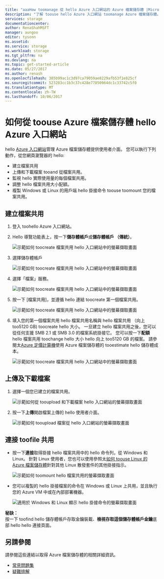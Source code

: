 ```yaml
---
title: "aaaHow toomanage 從 hello Azure 入口網站的 Azure 檔案儲存體 |Microsoft 文件"
description: "了解 toouse hello Azure 入口網站 toomanage Azure 檔案儲存體。"
services: storage
documentationcenter: 
author: RenaShahMSFT
manager: aungoo
editor: tysonn
ms.assetid: 
ms.service: storage
ms.workload: storage
ms.tgt_pltfrm: na
ms.devlang: na
ms.topic: get-started-article
ms.date: 05/27/2017
ms.author: renash
ms.openlocfilehash: 385b99ac1c3d97ca79059ae8229afb53f1e825cf
ms.sourcegitcommit: 523283cc1b3c37c428e77850964dc1c33742c5f0
ms.translationtype: MT
ms.contentlocale: zh-TW
ms.lasthandoff: 10/06/2017
---
```

# <a name="how-toouse-azure-file-storage-from-hello-azure-portal"></a>如何從 toouse Azure 檔案儲存體 hello Azure 入口網站
hello [Azure 入口網站](https://portal.azure.com)管理 Azure 檔案儲存體提供使用者介面。 您可以執行下列動作，從您網頁瀏覽器的 hello:

* 建立檔案共用
* 上傳和下載檔案 tooand 從檔案共用。
* 監視 hello 實際使用量的每個檔案共用。
* 調整 hello 檔案共用大小配額。
* 複製 Windows 或 Linux 的用戶端 hello 掛接命令 toouse toomount 您的檔案共用。

## <a name="create-file-share"></a>建立檔案共用
1. 登入 toohello Azure 入口網站。
2. Hello 導覽功能表上，按一下**儲存體帳戶**或**儲存體帳戶 （傳統）**。
    
    ![示範如何 toocreate 檔案共用 hello 入口網站中的螢幕擷取畫面](media/storage-file-how-to-use-files-portal/use-files-portal-create-file-share1.png)

3. 選擇儲存體帳戶

    ![示範如何 toocreate 檔案共用 hello 入口網站中的螢幕擷取畫面](media/storage-file-how-to-use-files-portal/use-files-portal-create-file-share2.png)

4. 選擇「檔案」服務。

    ![示範如何 toocreate 檔案共用 hello 入口網站中的螢幕擷取畫面](media/storage-file-how-to-use-files-portal/use-files-portal-create-file-share3.png)

5. 按一下 [檔案共用]，並遵循 hello 連結 toocreate 第一個檔案共用。

    ![示範如何 toocreate 檔案共用 hello 入口網站中的螢幕擷取畫面](media/storage-file-how-to-use-files-portal/use-files-portal-create-file-share4.png)

6. 填入您的第一個檔案共用 hello 檔案共用名稱與 hello 檔案共用 （向上 too5120 GB) toocreate hello 大小。 一旦建立 hello 檔案共用之後，您可以從任何支援 SMB 2.1 或 SMB 3.0 的檔案系統掛接它。 您可以按一下**配額**hello 檔案共用 toochange hello 大小 hello 向上 too5120 GB 的檔案。 請參閱太[Azure 定價計算機](https://azure.microsoft.com/pricing/calculator/)使用 Azure 檔案儲存體的 tooestimate hello 儲存體成本。

    ![示範如何 toocreate 檔案共用 hello 入口網站中的螢幕擷取畫面](media/storage-file-how-to-use-files-portal/use-files-portal-create-file-share5.png)

## <a name="upload-and-download-files"></a>上傳及下載檔案
1. 選擇一個您已建立的檔案共用。

    ![示範如何從 tooupload 和下載檔案 hello 入口網站的螢幕擷取畫面](media/storage-file-how-to-use-files-portal/use-files-portal-upload-file1.png)

2. 按一下**上傳**開啟檔案上傳的 hello 使用者介面。

    ![示範如何 tooupload 檔案從 hello 入口網站的螢幕擷取畫面](media/storage-file-how-to-use-files-portal/use-files-portal-upload-file2.png)

## <a name="connect-toofile-share"></a>連接 toofile 共用
-  按一下**連接**取得掛接 hello 檔案共用中的 hello 命令列，從 Windows 和 Linux。 針對 Linux 使用者，您也可以使用參照太[如何 toouse Linux 的 Azure 檔案儲存體](storage-how-to-use-files-linux.md)針對其他 Linux 散發套件的其他掛接指示。

    ![示範如何 toomount hello 檔案共用的螢幕擷取畫面](media/storage-file-how-to-use-files-portal/use-files-portal-connect.png)
-  您可以複製的 hello 掛接檔案的命令在 Windows 或 Linux 上共用，並且執行您的 Azure VM 中或在內部部署機器。

    ![適用於 Windows 和 Linux 顯示 hello 掛接命令的螢幕擷取畫面](media/storage-file-how-to-use-files-portal/use-files-portal-show-mount-commands.png)

**秘訣：**  
按一下 toofind hello 儲存體帳戶存取金鑰裝載、**檢視存取這個儲存體帳戶金鑰**底部 hello hello 連接頁面。

## <a name="see-also"></a>另請參閱
請參閱這些連結以取得 Azure 檔案儲存體的相關詳細資訊。

* [常見問題集](storage-files-faq.md)
* [疑難排解](storage-troubleshoot-file-connection-problems.md)